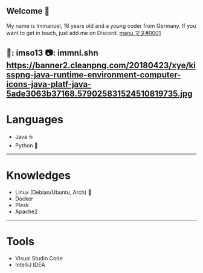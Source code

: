 ## Welcome 👋
My name is Immanuel, 18 years old and a young coder from Germany.
If you want to get in touch, just add me on Discord. [manu マヌ#0001](https://discord.com/users/299225879039442944)

👻: imso13
📷: immnl.shn
https://banner2.cleanpng.com/20180423/xye/kisspng-java-runtime-environment-computer-icons-java-platf-java-5ade3063b37168.579025831524510819735.jpg 
---

# Languages
- Java ☕
- Python 👻

---

# Knowledges
- Linux (Debian/Ubuntu, Arch) 🐧
- Docker 
- Plesk
- Apache2

--- 

# Tools
- Visual Studio Code
- IntelliJ IDEA
